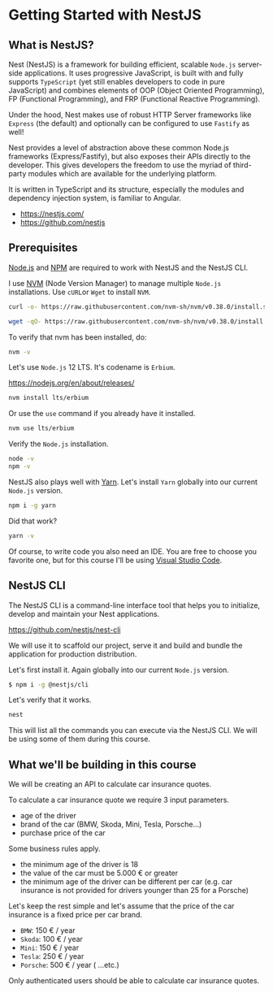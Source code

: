 # Getting Started with NestJS

## What is NestJS?

Nest (NestJS) is a framework for building efficient, scalable `Node.js` server-side applications. It uses progressive JavaScript, is built with and fully supports `TypeScript` (yet still enables developers to code in pure JavaScript) and combines elements of OOP (Object Oriented Programming), FP (Functional Programming), and FRP (Functional Reactive Programming).

Under the hood, Nest makes use of robust HTTP Server frameworks like `Express` (the default) and optionally can be configured to use `Fastify` as well!

Nest provides a level of abstraction above these common Node.js frameworks (Express/Fastify), but also exposes their APIs directly to the developer. This gives developers the freedom to use the myriad of third-party modules which are available for the underlying platform.

It is written in TypeScript and its structure, especially the modules and dependency injection system, is familiar to Angular.

* https://nestjs.com/
* https://github.com/nestjs

## Prerequisites

[Node.js](https://nodejs.org/en/) and [NPM](https://nodejs.org/en/) are required to work with NestJS and the NestJS CLI.

I use [NVM](https://github.com/nvm-sh/nvm) (Node Version Manager) to manage multiple `Node.js` installations. Use `cURL`or `Wget` to install `NVM`.

```sh
curl -o- https://raw.githubusercontent.com/nvm-sh/nvm/v0.38.0/install.sh | bash
```

```sh
wget -qO- https://raw.githubusercontent.com/nvm-sh/nvm/v0.38.0/install.sh | bash
````

To verify that nvm has been installed, do:

```sh
nvm -v
```

Let's use `Node.js` 12 LTS. It's codename is `Erbium`.

https://nodejs.org/en/about/releases/

```sh
nvm install lts/erbium
```

Or use the `use` command if you already have it installed.

```sh
nvm use lts/erbium
```

Verify the `Node.js` installation.

```sh
node -v
npm -v
```

NestJS also plays well with [Yarn](https://yarnpkg.com/). Let's install `Yarn` globally into our current `Node.js` version.

```sh
npm i -g yarn
```

Did that work?

```sh
yarn -v
```

Of course, to write code you also need an IDE. You are free to choose you favorite one, but for this course I'll be using [Visual Studio Code](https://code.visualstudio.com/).

## NestJS CLI

The NestJS CLI is a command-line interface tool that helps you to initialize, develop and maintain your Nest applications.

https://github.com/nestjs/nest-cli

We will use it to scaffold our project, serve it and build and bundle the application for production distribution.

Let's first install it. Again globally into our current `Node.js` version.

```sh
$ npm i -g @nestjs/cli
```

Let's verify that it works.

```sh
nest
```

This will list all the commands you can execute via the NestJS CLI. We will be using some of them during this course.

## What we'll be building in this course

We will be creating an API to calculate car insurance quotes.

To calculate a car insurance quote we require 3 input parameters.

* age of the driver
* brand of the car (BMW, Skoda, Mini, Tesla, Porsche...)
* purchase price of the car

Some business rules apply.

- the minimum age of the driver is 18
- the value of the car must be 5.000 € or greater
- the minimum age of the driver can be different per car (e.g. car insurance is not provided for drivers younger than 25 for a Porsche)

Let's keep the rest simple and let's assume that the price of the car insurance is a fixed price per car brand.

* `BMW`: 150 € / year
* `Skoda`: 100  €  / year
* `Mini`: 150  € / year
* `Tesla`: 250  € / year
* `Porsche`: 500  € / year
( ...etc.)

Only authenticated users should be able to calculate car insurance quotes.